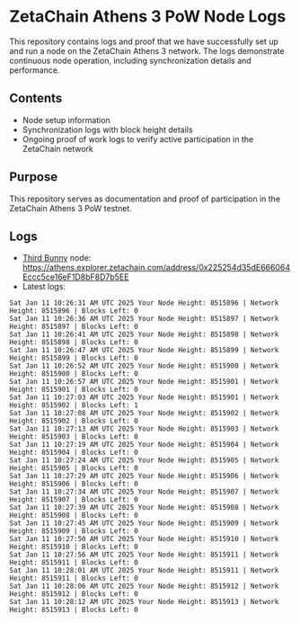 # ZetaChain Athens 3 PoW Node Logs
This repository contains logs and proof that we have successfully set up and run a node on the ZetaChain Athens 3 network. The logs demonstrate continuous node operation, including synchronization details and performance.

## Contents
- Node setup information
- Synchronization logs with block height details
- Ongoing proof of work logs to verify active participation in the ZetaChain network

## Purpose
This repository serves as documentation and proof of participation in the ZetaChain Athens 3 PoW testnet.

## Logs

- [Third Bunny](https://thirdbunny.xyz/) node: https://athens.explorer.zetachain.com/address/0x225254d35dE666064Eccc5ce16eF1D8bF8D7b5EE
- Latest logs:
```
Sat Jan 11 10:26:31 AM UTC 2025 Your Node Height: 8515896 | Network Height: 8515896 | Blocks Left: 0
Sat Jan 11 10:26:36 AM UTC 2025 Your Node Height: 8515897 | Network Height: 8515897 | Blocks Left: 0
Sat Jan 11 10:26:41 AM UTC 2025 Your Node Height: 8515898 | Network Height: 8515898 | Blocks Left: 0
Sat Jan 11 10:26:47 AM UTC 2025 Your Node Height: 8515899 | Network Height: 8515899 | Blocks Left: 0
Sat Jan 11 10:26:52 AM UTC 2025 Your Node Height: 8515900 | Network Height: 8515900 | Blocks Left: 0
Sat Jan 11 10:26:57 AM UTC 2025 Your Node Height: 8515901 | Network Height: 8515901 | Blocks Left: 0
Sat Jan 11 10:27:03 AM UTC 2025 Your Node Height: 8515901 | Network Height: 8515902 | Blocks Left: 1
Sat Jan 11 10:27:08 AM UTC 2025 Your Node Height: 8515902 | Network Height: 8515902 | Blocks Left: 0
Sat Jan 11 10:27:13 AM UTC 2025 Your Node Height: 8515903 | Network Height: 8515903 | Blocks Left: 0
Sat Jan 11 10:27:19 AM UTC 2025 Your Node Height: 8515904 | Network Height: 8515904 | Blocks Left: 0
Sat Jan 11 10:27:24 AM UTC 2025 Your Node Height: 8515905 | Network Height: 8515905 | Blocks Left: 0
Sat Jan 11 10:27:29 AM UTC 2025 Your Node Height: 8515906 | Network Height: 8515906 | Blocks Left: 0
Sat Jan 11 10:27:34 AM UTC 2025 Your Node Height: 8515907 | Network Height: 8515907 | Blocks Left: 0
Sat Jan 11 10:27:39 AM UTC 2025 Your Node Height: 8515908 | Network Height: 8515908 | Blocks Left: 0
Sat Jan 11 10:27:45 AM UTC 2025 Your Node Height: 8515909 | Network Height: 8515909 | Blocks Left: 0
Sat Jan 11 10:27:50 AM UTC 2025 Your Node Height: 8515910 | Network Height: 8515910 | Blocks Left: 0
Sat Jan 11 10:27:56 AM UTC 2025 Your Node Height: 8515911 | Network Height: 8515911 | Blocks Left: 0
Sat Jan 11 10:28:01 AM UTC 2025 Your Node Height: 8515911 | Network Height: 8515911 | Blocks Left: 0
Sat Jan 11 10:28:06 AM UTC 2025 Your Node Height: 8515912 | Network Height: 8515912 | Blocks Left: 0
Sat Jan 11 10:28:12 AM UTC 2025 Your Node Height: 8515913 | Network Height: 8515913 | Blocks Left: 0
```

